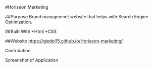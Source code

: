 #Horiseon Marketing

##Purpose
Brand managmenet website that helps with Search Engine Optimization.

##Built With
*Html
*CSS

##Website
https://giodel15.github.io/Horiseon-marketing/

Contribution

Screenshot of Application
